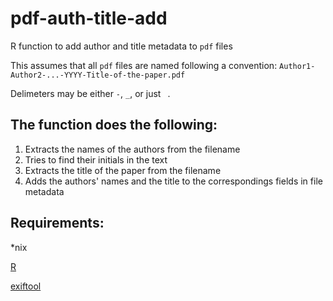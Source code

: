 # pdf-auth-title-add
R function to add author and title metadata to `pdf` files

This assumes that all `pdf` files are named following a convention:
`Author1-Author2-...-YYYY-Title-of-the-paper.pdf`

Delimeters may be either `-`, `_`, or just ` `.

## The function does the following:
1. Extracts the names of the authors from the filename
2. Tries to find their initials in the text
3. Extracts the title of the paper from the filename
4. Adds the authors' names and the title to the correspondings fields in file metadata

## Requirements:
\*nix

[R](http://www.r-project.org)

[exiftool](http://owl.phy.queensu.ca/~phil/exiftool/)
